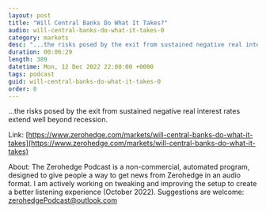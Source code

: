 ```yaml
---
layout: post
title: "Will Central Banks Do What It Takes?"
audio: will-central-banks-do-what-it-takes-0
category: markets
desc: "...the risks posed by the exit from sustained negative real interest rates extend well beyond recession."
duration: 00:06:29
length: 389
datetime: Mon, 12 Dec 2022 22:00:00 +0000
tags: podcast
guid: will-central-banks-do-what-it-takes-0
order: 0
---
```

...the risks posed by the exit from sustained negative real interest rates extend well beyond recession.

Link: [https://www.zerohedge.com/markets/will-central-banks-do-what-it-takes](https://www.zerohedge.com/markets/will-central-banks-do-what-it-takes)

About: The Zerohedge Podcast is a non-commercial, automated program, designed to give people a way to get news from Zerohedge in an audio format.  I am actively working on tweaking and improving the setup to create a better listening experience (October 2022).  Suggestions are welcome: [zerohedgePodcast@outlook.com](mailto:zerohedgePodcast@outlook.com)